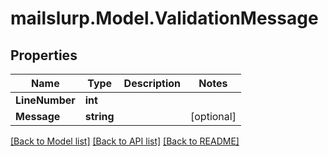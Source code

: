 
# mailslurp.Model.ValidationMessage

## Properties

Name | Type | Description | Notes
------------ | ------------- | ------------- | -------------
**LineNumber** | **int** |  | 
**Message** | **string** |  | [optional] 

[[Back to Model list]](../README.md#documentation-for-models)
[[Back to API list]](../README.md#documentation-for-api-endpoints)
[[Back to README]](../README.md)

